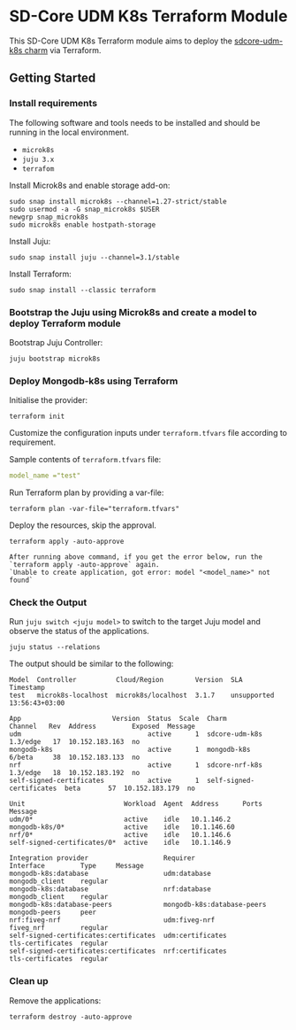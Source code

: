 # SD-Core UDM K8s Terraform Module

This SD-Core UDM K8s Terraform module aims to deploy the [sdcore-udm-k8s charm](https://charmhub.io/sdcore-udm-k8s) via Terraform.

## Getting Started

### Install requirements

The following software and tools needs to be installed and should be running in the local environment.

- `microk8s`
- `juju 3.x`
- `terrafom`

Install Microk8s and enable storage add-on:

```console
sudo snap install microk8s --channel=1.27-strict/stable
sudo usermod -a -G snap_microk8s $USER
newgrp snap_microk8s
sudo microk8s enable hostpath-storage
```

Install Juju:

```console
sudo snap install juju --channel=3.1/stable
```

Install Terraform:

```console
sudo snap install --classic terraform
```

### Bootstrap the Juju using Microk8s and create a model to deploy Terraform module

Bootstrap Juju Controller:

```console
juju bootstrap microk8s
```

### Deploy Mongodb-k8s using Terraform

Initialise the provider:

```console
terraform init
```

Customize the configuration inputs under `terraform.tfvars` file according to requirement.

Sample contents of `terraform.tfvars` file:

```yaml
model_name ="test"
```

Run Terraform plan by providing a var-file:

```console
terraform plan -var-file="terraform.tfvars" 
```

Deploy the resources, skip the approval.

```console
terraform apply -auto-approve 
```

```{note}
After running above command, if you get the error below, run the `terraform apply -auto-approve` again. 
`Unable to create application, got error: model "<model_name>" not found`
```

### Check the Output

Run `juju switch <juju model>` to switch to the target Juju model and observe the status of the applications.

```console
juju status --relations
```

The output should be similar to the following:

```console
Model  Controller          Cloud/Region        Version  SLA          Timestamp
test   microk8s-localhost  microk8s/localhost  3.1.7    unsupported  13:56:43+03:00

App                       Version  Status  Scale  Charm                     Channel   Rev  Address         Exposed  Message
udm                                active      1  sdcore-udm-k8s            1.3/edge   17  10.152.183.163  no       
mongodb-k8s                        active      1  mongodb-k8s               6/beta     38  10.152.183.133  no       
nrf                                active      1  sdcore-nrf-k8s            1.3/edge   18  10.152.183.192  no       
self-signed-certificates           active      1  self-signed-certificates  beta       57  10.152.183.179  no       

Unit                         Workload  Agent  Address      Ports  Message
udm/0*                       active    idle   10.1.146.2          
mongodb-k8s/0*               active    idle   10.1.146.60         
nrf/0*                       active    idle   10.1.146.6          
self-signed-certificates/0*  active    idle   10.1.146.9          

Integration provider                   Requirer                    Interface         Type     Message
mongodb-k8s:database                   udm:database                mongodb_client    regular  
mongodb-k8s:database                   nrf:database                mongodb_client    regular  
mongodb-k8s:database-peers             mongodb-k8s:database-peers  mongodb-peers     peer     
nrf:fiveg-nrf                          udm:fiveg-nrf               fiveg_nrf         regular  
self-signed-certificates:certificates  udm:certificates            tls-certificates  regular  
self-signed-certificates:certificates  nrf:certificates            tls-certificates  regular 
```

### Clean up 

Remove the applications:

```console
terraform destroy -auto-approve
```

